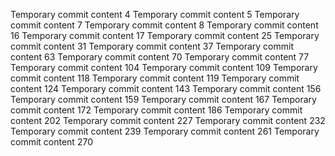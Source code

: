 Temporary commit content 4
Temporary commit content 5
Temporary commit content 7
Temporary commit content 8
Temporary commit content 16
Temporary commit content 17
Temporary commit content 25
Temporary commit content 31
Temporary commit content 37
Temporary commit content 63
Temporary commit content 70
Temporary commit content 77
Temporary commit content 104
Temporary commit content 109
Temporary commit content 118
Temporary commit content 119
Temporary commit content 124
Temporary commit content 143
Temporary commit content 156
Temporary commit content 159
Temporary commit content 167
Temporary commit content 172
Temporary commit content 186
Temporary commit content 202
Temporary commit content 227
Temporary commit content 232
Temporary commit content 239
Temporary commit content 261
Temporary commit content 270
